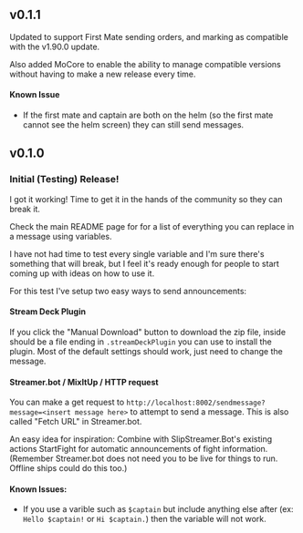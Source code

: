 ## v0.1.1

Updated to support First Mate sending orders, and marking as compatible with the v1.90.0 update.

Also added MoCore to enable the ability to manage compatible versions without having to make a new release every time.

#### Known Issue

- If the first mate and captain are both on the helm (so the first mate cannot see the helm screen) they can still send messages.

## v0.1.0

### Initial (Testing) Release!

I got it working! Time to get it in the hands of the community so they can break it.

Check the main README page for for a list of everything you can replace in a message using variables.

I have not had time to test every single variable and I'm sure there's something that will break, but I feel it's ready enough for people to start coming up with ideas on how to use it.

For this test I've setup two easy ways to send announcements:

#### Stream Deck Plugin

If you click the "Manual Download" button to download the zip file, inside should be a file ending in `.streamDeckPlugin` you can use to install the plugin. Most of the default settings should work, just need to change the message.

#### Streamer.bot / MixItUp / HTTP request

You can make a get request to `http://localhost:8002/sendmessage?message=<insert message here>` to attempt to send a message. This is also called "Fetch URL" in Streamer.bot.

An easy idea for inspiration: Combine with SlipStreamer.Bot's existing actions StartFight for automatic announcements of fight information. (Remember Streamer.bot does not need you to be live for things to run. Offline ships could do this too.)

#### Known Issues:
- If you use a varible such as `$captain` but include anything else after (ex: `Hello $captain!` or `Hi $captain.`) then the variable will not work.